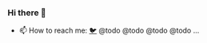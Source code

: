 ### Hi there 👋

<!--
**cbastienbaron/cbastienbaron** is a ✨ _special_ ✨ repository because its `README.md` (this file) appears on your GitHub profile.
-->


- 📫 How to reach me: [🐦](https://twitter.com/cbastienbaron)
@todo @todo @todo @todo ...
